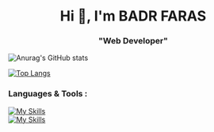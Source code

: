 
<h1 align="center">Hi 👋, I'm BADR FARAS</h1>
<h3 align="center"> "Web Developer" </h3>


![Anurag's GitHub stats](https://github-readme-stats.vercel.app/api?username=cd-badr&show_icons=true&theme=transparent)

[![Top Langs](https://github-readme-stats.vercel.app/api/top-langs/?username=cd-badr&layout=donut&show_icons=true&theme=transparent)](https://github.com/anuraghazra/github-readme-stats)

<h3 align="left">Languages & Tools :</h3>

[![My Skills](https://skillicons.dev/icons?i=html,css,sass,bootstrap,tailwind,js,react,laravel)](https://skillicons.dev)
<br>
[![My Skills](https://skillicons.dev/icons?i=vscode,vim,bash,git,npm,linux,figma)](https://skillicons.dev)




<!--
**cd-badr/cd-badr** is a ✨ _special_ ✨ repository because its `README.md` (this file) appears on your GitHub profile.

Here are some ideas to get you started:

- 🔭 I’m currently working on ...
- 🌱 I’m currently learning ...
- 👯 I’m looking to collaborate on ...
- 🤔 I’m looking for help with ...
- 💬 Ask me about ...
- 📫 How to reach me: ...
- 😄 Pronouns: ...
- ⚡ Fun fact: ...
-->
